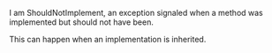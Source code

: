 I am ShouldNotImplement, an exception signaled when a method was implemented but should not have been.

This can happen when an implementation is inherited.